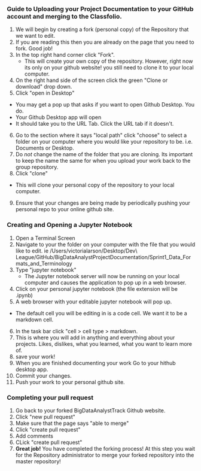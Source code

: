 ### Guide to Uploading your Project Documentation to your GitHub account and merging to the Classfolio.

1. We will begin by creating a fork (personal copy) of the Repository that we want to edit.
2. If you are reading this then you are already on the page that you need to fork. Good job!
3. In the top right hand corner click "Fork".
      - This will create your own copy of the repository. However, right now its only on your github website! you still need to clone it to your local computer.
4. On the right hand side of the screen click the green "Clone or download" drop down.
5. Click "open in Desktop"
  - You may get a pop up that asks if you want to open Github Desktop. You do.
  - Your Github Desktop app will open
  - It should take you to the URL Tab. Click the URL tab if it doesn't.
6. Go to the section where it says "local path" click "choose" to select a folder on your computer where you would like your repository to be. i.e. Documents or Desktop.
7. Do *not* change the name of the folder that you are cloning. Its important to keep the name the same for when you upload your work back to the group repository.
8. Click "clone"
  - This will clone your personal copy of the repository to your local computer.
9. Ensure that your changes are being made by periodically pushing your personal repo to your online github site.

### Creating and Opening a Jupyter Notebook

1. Open a Terminal Screen
2. Navigate to your the folder on your computer with the file that you would like to edit. ie /Users/victorialarson/Desktop/Dev\ League/GitHub/BigDataAnalystProjectDocumentation/Sprint1_Data_Formats_and_Terminology
3. Type "jupyter notebook"
    - The Jupyter notebook server will now be running on your local computer and causes the application to pop up in a web browser.
4. Click on your personal jupyter notebook (the file extension will be .ipynb)
5. A web browser with your editable jupyter notebook will pop up.
  - The default cell you will be editing in is a code cell. We want it to be a markdown cell.
6. In the task bar click "cell > cell type > markdown.
7. This is where you will add in anything and everything about your projects. Likes, dislikes, what you learned, what you want to learn more of.
8. save your work!
9. When you are finished documenting your work Go to your hithub desktop app.
10. Commit your changes.
11. Push your work to your personal github site.
### Completing your pull request

1. Go back to your forked BigDataAnalystTrack Github website.
2. Click "new pull request"
3. Make sure that the page says "able to merge"
4. Click "create pull request"
5. Add comments
6. CLick "create pull request"
7. __Great job!__ You have completed the forking process! At this step you wait for the Repository administrator to merge your forked repository into the master repository!
